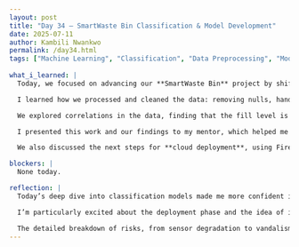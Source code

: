 ```yaml
---
layout: post
title: "Day 34 – SmartWaste Bin Classification & Model Development"
date: 2025-07-11
author: Kambili Nwankwo
permalink: /day34.html
tags: ["Machine Learning", "Classification", "Data Preprocessing", "Model Deployment", "AI"]
  
what_i_learned: |
  Today, we focused on advancing our **SmartWaste Bin** project by shifting fully into building a classification model to predict whether a bin needs collection. Our dataset includes over 1 million readings across 863 days, collected through sensors measuring fill levels, distance, temperature, and location.

  I learned how we processed and cleaned the data: removing nulls, handling outliers, and engineering features like distance percentage, season, and time-based features. We used **StandardScaler** for feature normalization and maintained chronological order when splitting the data to avoid data leakage.

  We explored correlations in the data, finding that the fill level is strongly associated with the need for collection. I also learned how to evaluate models—comparing **Random Forest** and **Logistic Regression**. The Random Forest model performed best with nearly perfect accuracy, and feature importance showed fill level as the most significant predictor.

  I presented this work and our findings to my mentor, which helped me practice communicating technical concepts clearly. The feedback was positive and gave me more confidence in both the technical and presentation aspects of the project.

  We also discussed the next steps for **cloud deployment**, using Firebase for real-time monitoring and a React-based dashboard for waste management officials. Future improvements like multi-bin monitoring, route optimization, and predictive maintenance were outlined as well.

blockers: |
  None today.

reflection: |
  Today’s deep dive into classification models made me more confident in handling real-world datasets and building predictive models. Presenting to my mentor was a valuable experience—I realized the importance of not just doing the work but being able to explain it effectively.

  I’m particularly excited about the deployment phase and the idea of integrating this system into smart city waste management. Knowing that our work could lead to environmental benefits, cost savings, and improved urban efficiency motivates me to push this project forward.

  The detailed breakdown of risks, from sensor degradation to vandalism, also reminded me that building real systems requires thinking beyond just the code—it’s about designing for reliability and sustainability.
---
```

